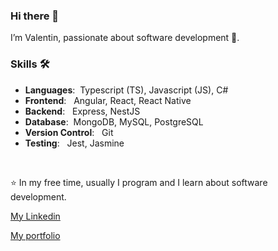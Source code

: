 <!--![](https://komarev.com/ghpvc/?username=MenvielleValen&color=36b812)<br>-->

### Hi there 👋

I’m Valentin, passionate about software development 💙.

### Skills 🛠️
- **Languages**:&nbsp; Typescript (TS), Javascript (JS), C#
- **Frontend**: &nbsp; Angular, React, React Native
- **Backend**: &nbsp; Express, NestJS
- **Database**:&nbsp; MongoDB, MySQL, PostgreSQL
- **Version Control**: &nbsp; Git
- **Testing**: &nbsp; Jest, Jasmine

<br/>

⭐ In my free time, usually I program and I learn about software development.

<a href="https://www.linkedin.com/in/valentinmenviellecandia/">My Linkedin</a>

<a href="https://portfolio-menviellevalen.vercel.app">My portfolio</a>
<!--
**MenvielleValen/MenvielleValen** is a ✨ _special_ ✨ repository because its `README.md` (this file) appears on your GitHub profile.

Here are some ideas to get you started:

- 🔭 I’m currently working on ...
- 🌱 I’m currently learning ...
- 👯 I’m looking to collaborate on ...
- 🤔 I’m looking for help with ...
- 💬 Ask me about ...
- 📫 How to reach me: ...
- 😄 Pronouns: ...
- ⚡ Fun fact: ...
-->
